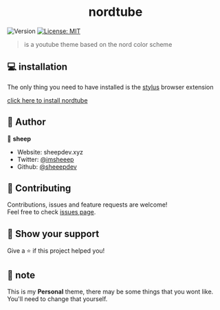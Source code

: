 <h1 align="center">nordtube</h1>
<p>
  <img alt="Version" src="https://img.shields.io/badge/version-1.0.0-blue.svg?cacheSeconds=2592000" />
  <a href="#" target="_blank">
    <img alt="License: MIT" src="https://img.shields.io/badge/License-MIT-yellow.svg" />
  </a>
</p>

> is a youtube theme based on the nord color scheme


## 💻 installation

The only thing you need to have installed is the [stylus](https://github.com/openstyles/stylus) browser extension

[click here to install nordtube](https://github.com/sheeepdev/nordtube/raw/main/nordtube.user.css)


## 👤 Author

🐏 **sheep**

* Website: sheepdev.xyz
* Twitter: [@imsheeep](https://twitter.com/imsheeep)
* Github: [@sheeepdev](https://github.com/sheeepdev)

## 🤝 Contributing

Contributions, issues and feature requests are welcome!<br />Feel free to check [issues page](https://github.com/sheeepdev/nordtube/issues). 

## 🌟 Show your support

Give a ⭐️ if this project helped you!

## 📝 note

This is my **Personal** theme, there may be some things that you wont like. You'll need to change that yourself.

